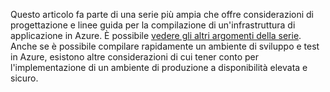 Questo articolo fa parte di una serie più ampia che offre considerazioni di progettazione e linee guida per la compilazione di un'infrastruttura di applicazione in Azure. È possibile [vedere gli altri argomenti della serie](#next-steps). Anche se è possibile compilare rapidamente un ambiente di sviluppo e test in Azure, esistono altre considerazioni di cui tener conto per l'implementazione di un ambiente di produzione a disponibilità elevata e sicuro.

<!---HONumber=AcomDC_0914_2016-->